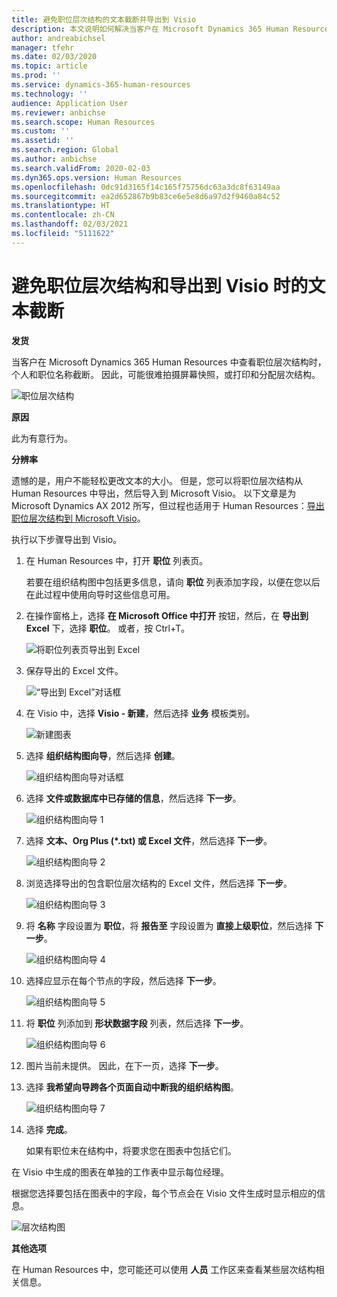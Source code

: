 ```yaml
---
title: 避免职位层次结构的文本截断并导出到 Visio
description: 本文说明如何解决当客户在 Microsoft Dynamics 365 Human Resources 中查看职位层次结构时出现个人和职位名称截断的问题。 文本截断可能使拍摄屏幕快照或打印层次结构很困难。
author: andreabichsel
manager: tfehr
ms.date: 02/03/2020
ms.topic: article
ms.prod: ''
ms.service: dynamics-365-human-resources
ms.technology: ''
audience: Application User
ms.reviewer: anbichse
ms.search.scope: Human Resources
ms.custom: ''
ms.assetid: ''
ms.search.region: Global
ms.author: anbichse
ms.search.validFrom: 2020-02-03
ms.dyn365.ops.version: Human Resources
ms.openlocfilehash: 0dc91d3165f14c165f75756dc63a3dc8f63149aa
ms.sourcegitcommit: ea2d652867b9b83ce6e5e8d6a97d2f9460a84c52
ms.translationtype: HT
ms.contentlocale: zh-CN
ms.lasthandoff: 02/03/2021
ms.locfileid: "5111622"
---
```

# <a name="avoid-text-truncation-on-the-position-hierarchy-and-export-to-visio"></a>避免职位层次结构和导出到 Visio 时的文本截断

**发货**

当客户在 Microsoft Dynamics 365 Human Resources 中查看职位层次结构时，个人和职位名称截断。 因此，可能很难拍摄屏幕快照，或打印和分配层次结构。

![职位层次结构](media/position-h.png)

**原因**

此为有意行为。

**分辨率**

遗憾的是，用户不能轻松更改文本的大小。 但是，您可以将职位层次结构从 Human Resources 中导出，然后导入到 Microsoft Visio。 以下文章是为 Microsoft Dynamics AX 2012 所写，但过程也适用于 Human Resources：[导出职位层次结构到 Microsoft Visio](https://docs.microsoft.com/dynamicsax-2012/appuser-itpro/export-a-position-hierarchy-to-microsoft-visio)。

执行以下步骤导出到 Visio。

1. 在 Human Resources 中，打开 **职位** 列表页。

    若要在组织结构图中包括更多信息，请向 **职位** 列表添加字段，以便在您以后在此过程中使用向导时这些信息可用。

2. 在操作窗格上，选择 **在 Microsoft Office 中打开** 按钮，然后，在 **导出到 Excel** 下，选择 **职位**。 或者，按 Ctrl+T。

    ![将职位列表页导出到 Excel](media/org-admin.png)

3. 保存导出的 Excel 文件。

    ![“导出到 Excel”对话框](media/export-excel.png)

4. 在 Visio 中，选择 **Visio - 新建**，然后选择 **业务** 模板类别。

    ![新建图表](media/new.png)

5. 选择 **组织结构图向导**，然后选择 **创建**。

    ![组织结构图向导对话框](media/orgchart-wizard.png)

6. 选择 **文件或数据库中已存储的信息**，然后选择 **下一步**。

    ![组织结构图向导 1](media/orgchart-wizard7.png)

7. 选择 **文本、Org Plus (\*.txt) 或 Excel 文件**，然后选择 **下一步**。

    ![组织结构图向导 2](media/orgchart-wizard3.png)

8. 浏览选择导出的包含职位层次结构的 Excel 文件，然后选择 **下一步**。

    ![组织结构图向导 3](media/orgchart-wizard2.png)

9. 将 **名称** 字段设置为 **职位**，将 **报告至** 字段设置为 **直接上级职位**，然后选择 **下一步**。

    ![组织结构图向导 4](media/orgchart-wizard1.png)

10. 选择应显示在每个节点的字段，然后选择 **下一步**。

    ![组织结构图向导 5](media/orgchart-wizard5.png)

11. 将 **职位** 列添加到 **形状数据字段** 列表，然后选择 **下一步**。

    ![组织结构图向导 6](media/orgchart-wizard6.png)

12. 图片当前未提供。 因此，在下一页，选择 **下一步**。
13. 选择 **我希望向导跨各个页面自动中断我的组织结构图**。

    ![组织结构图向导 7](media/orgchart-wizard4.png)

14. 选择 **完成**。

    如果有职位未在结构中，将要求您在图表中包括它们。

在 Visio 中生成的图表在单独的工作表中显示每位经理。

根据您选择要包括在图表中的字段，每个节点会在 Visio 文件生成时显示相应的信息。

![层次结构图](media/hierarchy.png)

**其他选项**

在 Human Resources 中，您可能还可以使用 **人员** 工作区来查看某些层次结构相关信息。
